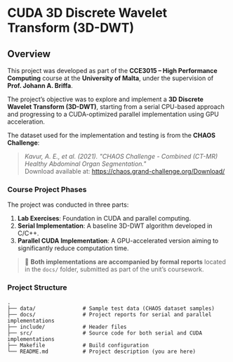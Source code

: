 # CUDA 3D Discrete Wavelet Transform (3D-DWT)

## Overview

This project was developed as part of the **CCE3015 – High Performance Computing** course at the **University of Malta**, under the supervision of **Prof. Johann A. Briffa**.

The project’s objective was to explore and implement a **3D Discrete Wavelet Transform (3D-DWT)**, starting from a serial CPU-based approach and progressing to a CUDA-optimized parallel implementation using GPU acceleration.

The dataset used for the implementation and testing is from the **CHAOS Challenge**:
> *Kavur, A. E., et al. (2021). "CHAOS Challenge - Combined (CT-MR) Healthy Abdominal Organ Segmentation."*  
> Download available at: https://chaos.grand-challenge.org/Download/

### Course Project Phases

The project was conducted in three parts:
1. **Lab Exercises**: Foundation in CUDA and parallel computing.
2. **Serial Implementation**: A baseline 3D-DWT algorithm developed in C/C++.
3. **Parallel CUDA Implementation**: A GPU-accelerated version aiming to significantly reduce computation time.

> 📄 **Both implementations are accompanied by formal reports** located in the `docs/` folder, submitted as part of the unit’s coursework.

### Project Structure

```plaintext
.
├── data/               # Sample test data (CHAOS dataset samples)
├── docs/               # Project reports for serial and parallel implementations
├── include/            # Header files
├── src/                # Source code for both serial and CUDA implementations
├── Makefile            # Build configuration
└── README.md           # Project description (you are here)
